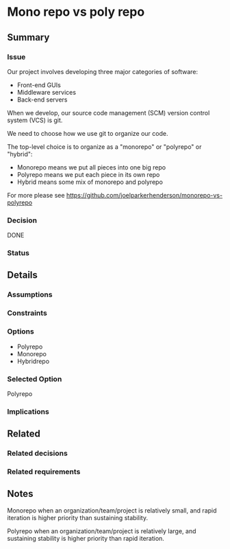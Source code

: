 # Mono repo vs poly repo

## Summary

### Issue
Our project involves developing three major categories of software:

  * Front-end GUIs
  * Middleware services
  * Back-end servers

When we develop, our source code management (SCM) version control system (VCS) is git.

We need to choose how we use git to organize our code.

The top-level choice is to organize as a "monorepo" or "polyrepo" or "hybrid":

  * Monorepo means we put all pieces into one big repo
  * Polyrepo means we put each piece in its own repo
  * Hybrid means some mix of monorepo and polyrepo

For more please see https://github.com/joelparkerhenderson/monorepo-vs-polyrepo


### Decision
DONE

### Status

## Details

### Assumptions

### Constraints

### Options
* Polyrepo
* Monorepo
* Hybridrepo

### Selected Option
Polyrepo

### Implications

## Related

### Related decisions

### Related requirements

## Notes
Monorepo when an organization/team/project is relatively small, and rapid iteration is higher priority than sustaining stability.

Polyrepo when an organization/team/project is relatively large, and sustaining stability is higher priority than rapid iteration.